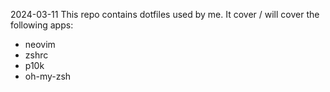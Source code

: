 2024-03-11
This repo contains dotfiles used by me. It cover / will cover the following apps:
- neovim
- zshrc
- p10k
- oh-my-zsh

